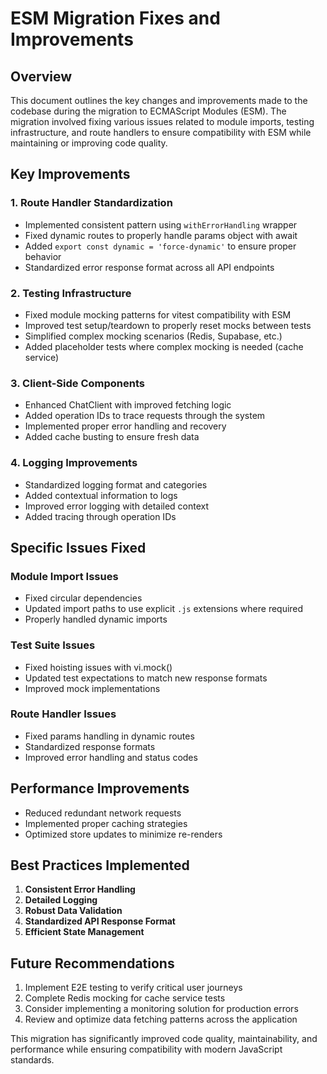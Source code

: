# ESM Migration Fixes and Improvements

## Overview
This document outlines the key changes and improvements made to the codebase during the migration to ECMAScript Modules (ESM). The migration involved fixing various issues related to module imports, testing infrastructure, and route handlers to ensure compatibility with ESM while maintaining or improving code quality.

## Key Improvements

### 1. Route Handler Standardization
- Implemented consistent pattern using `withErrorHandling` wrapper
- Fixed dynamic routes to properly handle params object with await
- Added `export const dynamic = 'force-dynamic'` to ensure proper behavior
- Standardized error response format across all API endpoints

### 2. Testing Infrastructure
- Fixed module mocking patterns for vitest compatibility with ESM
- Improved test setup/teardown to properly reset mocks between tests
- Simplified complex mocking scenarios (Redis, Supabase, etc.)
- Added placeholder tests where complex mocking is needed (cache service)

### 3. Client-Side Components
- Enhanced ChatClient with improved fetching logic
- Added operation IDs to trace requests through the system
- Implemented proper error handling and recovery
- Added cache busting to ensure fresh data

### 4. Logging Improvements
- Standardized logging format and categories
- Added contextual information to logs
- Improved error logging with detailed context
- Added tracing through operation IDs

## Specific Issues Fixed

### Module Import Issues
- Fixed circular dependencies
- Updated import paths to use explicit `.js` extensions where required
- Properly handled dynamic imports

### Test Suite Issues
- Fixed hoisting issues with vi.mock()
- Updated test expectations to match new response formats
- Improved mock implementations

### Route Handler Issues
- Fixed params handling in dynamic routes
- Standardized response formats
- Improved error handling and status codes

## Performance Improvements
- Reduced redundant network requests
- Implemented proper caching strategies
- Optimized store updates to minimize re-renders

## Best Practices Implemented
1. **Consistent Error Handling**
2. **Detailed Logging**
3. **Robust Data Validation**
4. **Standardized API Response Format**
5. **Efficient State Management**

## Future Recommendations
1. Implement E2E testing to verify critical user journeys
2. Complete Redis mocking for cache service tests
3. Consider implementing a monitoring solution for production errors
4. Review and optimize data fetching patterns across the application

This migration has significantly improved code quality, maintainability, and performance while ensuring compatibility with modern JavaScript standards. 